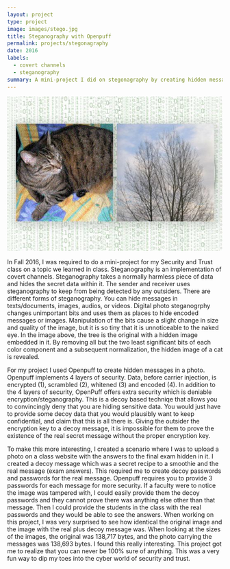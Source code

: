```yaml
---
layout: project
type: project
image: images/stego.jpg
title: Steganography with Openpuff
permalink: projects/stegonagraphy
date: 2016
labels:
  - covert channels
  - steganography
summary: A mini-project I did on stegonagraphy by creating hidden messages in an image.
---
```


<img class="ui medium right floated rounded image" src="../images/cat.jpg">

In Fall 2016, I was required to do a mini-project for my Security and Trust class on a topic we learned in class. Steganography is an implementation of covert channels. Steganography takes a normally harmless piece of data and hides the secret data within it. The sender and receiver uses steganography to keep from being detected by any outsiders. There are different forms of steganography. You can hide messages in texts/documents, images, audios, or videos. Digital photo steganogrphy changes unimportant bits and uses them as places to hide encoded messages or images. Manipulation of the bits cause a slight change in size and quality of the image, but it is so tiny that it is unnoticeable to the naked eye. In the image above, the tree is the original with a hidden image embedded in it. By removing all but the two least significant bits of each color component and a subsequent normalization, the hidden image of a cat is revealed.

For my project I used Openpuff to create hidden messages in a photo. Openpuff implements 4 layers of security. Data, before carrier injection, is encrypted (1), scrambled (2), whitened (3) and encoded (4). In addition to the 4 layers of security, OpenPuff offers extra security which is deniable encryption/steganography. This is a decoy based techniqe that allows you to convincingly deny that you are hiding sensitive data. You would just have to provide some decoy data that you would plausibly want to keep confidential, and claim that this is all there is. Giving the outsider the encryption key to a decoy message, it is impossible for them to prove the existence of the real secret message without the proper encryption key. 

To make this more interesting, I created a scenario where I was to upload a photo on a class website with the answers to the final exam hidden in it. I created a decoy message which was a secret recipe to a smoothie and the real message (exam answers). This required me to create decoy passwords and passwords for the real message. Openpuff requires you to provide 3 passwords for each message for more security. If a faculty were to notice the image was tampered with, I could easily provide them the decoy passwords and they cannot prove there was anything else other than that message. Then I could provide the students in the class with the real passwords and they would be able to see the answers. When working on this project, I was very surprised to see how identical the original image and the image with the real plus decoy message was. When looking at the sizes of the images, the original was 138,717 bytes, and the photo carrying the messages was 138,693 bytes. I found this really interesting. This project got me to realize that you can never be 100% sure of anything. This was a very fun way to dip my toes into the cyber world of security and trust.



